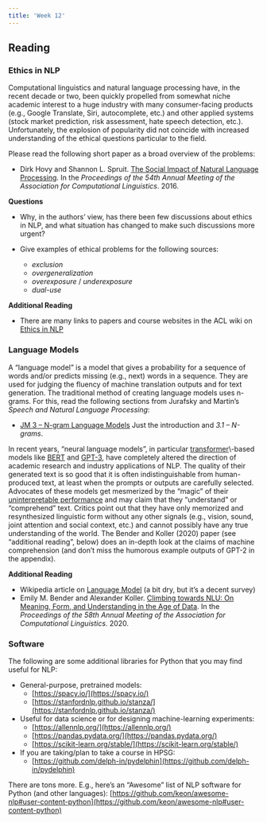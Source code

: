 ```yaml
---
title: 'Week 12'
---
```


## Reading

### Ethics in NLP

Computational linguistics and natural language processing have, in the recent
decade or two, been quickly propelled from somewhat niche academic interest to
a huge industry with many consumer-facing products (e.g., Google Translate,
Siri, autocomplete, etc.) and other applied systems (stock market prediction,
risk assessment, hate speech detection, etc.). Unfortunately, the explosion
of popularity did not coincide with increased understanding of the ethical
questions particular to the field.

Please read the following short paper as a broad overview of the problems:

*   Dirk Hovy and Shannon L. Spruit. [The Social Impact of Natural Language Processing](https://www.aclweb.org/anthology/P16-2096.pdf). In the _Proceedings of the 54th Annual Meeting of the Association for Computational Linguistics_. 2016.

**Questions**

*   Why, in the authors’ view, has there been few discussions about ethics
in NLP, and what situation has changed to make such discussions more urgent?

*   Give examples of ethical problems for the following sources:
    *   _exclusion_
    *   _overgeneralization_
    *   _overexposure_ / _underexposure_
    *   _dual-use_

**Additional Reading**

*   There are many links to papers and course websites in the ACL wiki on [Ethics in NLP](https://aclweb.org/aclwiki/Ethics_in_NLP)

### Language Models

A “language model” is a model that gives a probability for a sequence of words
and/or predicts missing (e.g., next) words in a sequence. They are used for
judging the fluency of machine translation outputs and for text generation.
The traditional method of creating language models uses n-grams. For this,
read the following sections from Jurafsky and Martin’s _Speech and Natural Language Processing_:

*   [JM 3 – N-gram Language Models](http://web.stanford.edu/~jurafsky/slp3/3.pdf) Just the introduction and _3.1 – N-grams_.

In recent years, “neural language models”, in particular [transformer](https://en.wikipedia.org/wiki/Transformer_(machine_learning_model))\-based
models like [BERT](https://en.wikipedia.org/wiki/BERT_(language_model)) and
[GPT-3](https://en.wikipedia.org/wiki/GPT-3), have completely altered the
direction of academic research and industry applications of NLP. The quality of
their generated text is so good that it is often indistinguishable from
human-produced text, at least when the prompts or outputs are carefully
selected. Advocates of these models get mesmerized by the “magic” of their
[uninterpretable performance](https://en.wikipedia.org/wiki/BERT_(language_model)#Analysis)
and may claim that they “understand” or “comprehend” text. Critics point out
that they have only memorized and resynthesized linguistic form without any
other signals (e.g., vision, sound, joint attention and social context, etc.)
and cannot possibly have any true understanding of the world. The Bender and
Koller (2020) paper (see “additional reading”, below) does an in-depth look at
the claims of machine comprehension (and don’t miss the humorous example
outputs of GPT-2 in the appendix).

**Additional Reading**

*   Wikipedia article on [Language Model](https://en.wikipedia.org/wiki/Language_model)
(a bit dry, but it’s a decent survey)
*   Emily M. Bender and Alexander Koller. [Climbing towards NLU: On Meaning, Form, and Understanding in the Age of Data](https://www.aclweb.org/anthology/2020.acl-main.463.pdf). In the
_Proceedings of the 58th Annual Meeting of the Association for Computational Linguistics_. 2020.

### Software

The following are some additional libraries for Python that you may find useful for NLP:

*   General-purpose, pretrained models:
    *   [https://spacy.io/](https://spacy.io/)
    *   [https://stanfordnlp.github.io/stanza/](https://stanfordnlp.github.io/stanza/)
*   Useful for data science or for designing machine-learning experiments:
    *   [https://allennlp.org/](https://allennlp.org/)
    *   [https://pandas.pydata.org/](https://pandas.pydata.org/)
    *   [https://scikit-learn.org/stable/](https://scikit-learn.org/stable/)
*   If you are taking/plan to take a course in HPSG:
    *   [https://github.com/delph-in/pydelphin](https://github.com/delph-in/pydelphin)

There are tons more. E.g., here’s an “Awesome” list of NLP software for Python
(and other languages): [https://github.com/keon/awesome-nlp#user-content-python](https://github.com/keon/awesome-nlp#user-content-python)
